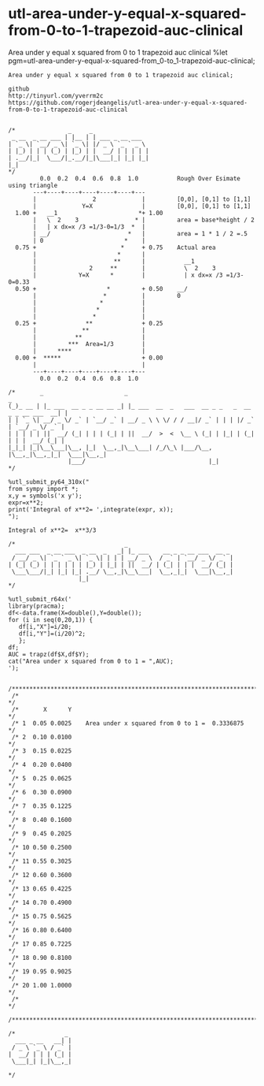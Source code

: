 # utl-area-under-y-equal-x-squared-from-0-to-1-trapezoid-auc-clinical
Area under y equal x squared from 0 to 1 trapezoid auc clinical
    %let pgm=utl-area-under-y-equal-x-squared-from_0-to_1-trapezoid-auc-clinical;

    Area under y equal x squared from 0 to 1 trapezoid auc clinical;

    github
    http://tinyurl.com/yverrm2c
    https://github.com/rogerjdeangelis/utl-area-under-y-equal-x-squared-from-0-to-1-trapezoid-auc-clinical


    /*               _     _
     _ __  _ __ ___ | |__ | | ___ _ __ ___
    | `_ \| `__/ _ \| `_ \| |/ _ \ `_ ` _ \
    | |_) | | | (_) | |_) | |  __/ | | | | |
    | .__/|_|  \___/|_.__/|_|\___|_| |_| |_|
    |_|
    */
             0.0  0.2  0.4  0.6  0.8  1.0           Rough Over Esimate using triangle
           ---+----+----+----+----+----+---
           |                2             |         [0,0], [0,1] to [1,1]
           |             Y=X              |         [0,0], [0,1] to [1,1]
      1.00 +   __1                       *+ 1.00
           |   \  2    3                * |         area = base*height / 2
           |   | x dx=x /3 =1/3-0=1/3  *  |
           | __/                      *   |         area = 1 * 1 / 2 =.5
           | 0                       *    |
      0.75 +                        *     + 0.75    Actual area
           |                       *      |
           |                      **      |           __1
           |               2     **       |           \  2    3
           |            Y=X      *        |           | x dx=x /3 =1/3-0=0.33
      0.50 +                    *         + 0.50    __/
           |                   *          |         0
           |                  *           |
           |                 *            |
           |                *             |
      0.25 +              **              + 0.25
           |             **               |
           |           **                 |
           |         ***  Area=1/3        |
           |      ****                    |
      0.00 +  *****                       + 0.00
           |                              |
           ---+----+----+----+----+----+---
             0.0  0.2  0.4  0.6  0.8  1.0

    /*       _                       _                                                   _
    (_)_ __ | |_ ___  __ _ _ __ __ _| |_ ___  __  _   ___  __ _ _   _  __ _ _ __ ___  __| |
    | | `_ \| __/ _ \/ _` | `__/ _` | __/ _ \ \ \/ / / __|/ _` | | | |/ _` | `__/ _ \/ _` |
    | | | | | ||  __/ (_| | | | (_| | ||  __/  >  <  \__ \ (_| | |_| | (_| | | |  __/ (_| |
    |_|_| |_|\__\___|\__, |_|  \__,_|\__\___| /_/\_\ |___/\__, |\__,_|\__,_|_|  \___|\__,_|
                     |___/                                   |_|
    */

    %utl_submit_py64_310x("
    from sympy import *;
    x,y = symbols('x y');
    expr=x**2;
    print('Integral of x**2= ',integrate(expr, x));
    ");

    Integral of x**2=  x**3/3

    /*                               _
      ___ ___  _ __ ___  _ __  _   _| |_ ___    __ _ _ __ ___  __ _
     / __/ _ \| `_ ` _ \| `_ \| | | | __/ _ \  / _` | `__/ _ \/ _` |
    | (_| (_) | | | | | | |_) | |_| | ||  __/ | (_| | | |  __/ (_| |
     \___\___/|_| |_| |_| .__/ \__,_|\__\___|  \__,_|_|  \___|\__,_|
                        |_|
    */

    %utl_submit_r64x('
    library(pracma);
    df<-data.frame(X=double(),Y=double());
    for (i in seq(0,20,1)) {
       df[i,"X"]=i/20;
       df[i,"Y"]=(i/20)^2;
       };
    df;
    AUC = trapz(df$X,df$Y);
    cat("Area under x squared from 0 to 1 = ",AUC);
    ');

     /**************************************************************************************************************************/
     /*                                                                                                                        */
     /*       X      Y                                                                                                         */
     /* 1  0.05 0.0025    Area under x squared from 0 to 1 =  0.3336875                                                        */
     /* 2  0.10 0.0100                                                                                                         */
     /* 3  0.15 0.0225                                                                                                         */
     /* 4  0.20 0.0400                                                                                                         */
     /* 5  0.25 0.0625                                                                                                         */
     /* 6  0.30 0.0900                                                                                                         */
     /* 7  0.35 0.1225                                                                                                         */
     /* 8  0.40 0.1600                                                                                                         */
     /* 9  0.45 0.2025                                                                                                         */
     /* 10 0.50 0.2500                                                                                                         */
     /* 11 0.55 0.3025                                                                                                         */
     /* 12 0.60 0.3600                                                                                                         */
     /* 13 0.65 0.4225                                                                                                         */
     /* 14 0.70 0.4900                                                                                                         */
     /* 15 0.75 0.5625                                                                                                         */
     /* 16 0.80 0.6400                                                                                                         */
     /* 17 0.85 0.7225                                                                                                         */
     /* 18 0.90 0.8100                                                                                                         */
     /* 19 0.95 0.9025                                                                                                         */
     /* 20 1.00 1.0000                                                                                                         */
     /*                                                                                                                        */
     /**************************************************************************************************************************/

    /*              _
      ___ _ __   __| |
     / _ \ `_ \ / _` |
    |  __/ | | | (_| |
     \___|_| |_|\__,_|

    */
